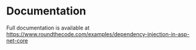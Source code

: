 # Documentation

Full documentation is available at https://www.roundthecode.com/examples/dependency-injection-in-asp-net-core
